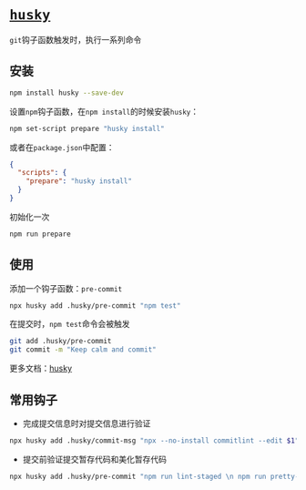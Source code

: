 # [`husky`](https://www.npmjs.com/package/husky)

`git`钩子函数触发时，执行一系列命令

## 安装

```bash
npm install husky --save-dev
```

设置`npm`钩子函数，在`npm install`的时候安装`husky`：

```bash
npm set-script prepare "husky install"
```

或者在`package.json`中配置：

```json
{
  "scripts": {
    "prepare": "husky install"
  }
}
```

初始化一次

```bash
npm run prepare
```

## 使用

添加一个钩子函数：`pre-commit`

```bash
npx husky add .husky/pre-commit "npm test"
```

在提交时，`npm test`命令会被触发

```bash
git add .husky/pre-commit
git commit -m "Keep calm and commit"
```

更多文档：[husky](https://typicode.github.io/husky)

## 常用钩子

- 完成提交信息时对提交信息进行验证

```bash
npx husky add .husky/commit-msg "npx --no-install commitlint --edit $1"
```

- 提交前验证提交暂存代码和美化暂存代码

```bash
npx husky add .husky/pre-commit "npm run lint-staged \n npm run pretty-quick"
```
